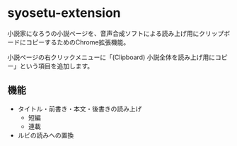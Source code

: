 # syosetu-extension

小説家になろうの小説ページを、音声合成ソフトによる読み上げ用にクリップボードにコピーするためのChrome拡張機能。

小説ページの右クリックメニューに「(Clipboard) 小説全体を読み上げ用にコピー」という項目を追加します。

## 機能

- タイトル・前書き・本文・後書きの読み上げ
  - 短編
  - 連載
- ルビの読みへの置換
